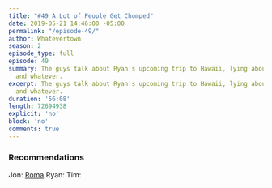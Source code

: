 ```yaml
---
title: "#49 A Lot of People Get Chomped"
date: 2019-05-21 14:46:00 -05:00
permalink: "/episode-49/"
author: Whatevertown
season: 2
episode_type: full
episode: 49
summary: The guys talk about Ryan's upcoming trip to Hawaii, lying about seeing movies,
  and whatever.
excerpt: The guys talk about Ryan's upcoming trip to Hawaii, lying about seeing movies,
  and whatever.
duration: '56:08'
length: 72694938
explicit: 'no'
block: 'no'
comments: true
---
```


### Recommendations
Jon: [Roma](https://letterboxd.com/film/roma-2018/)
Ryan: 
Tim: 
